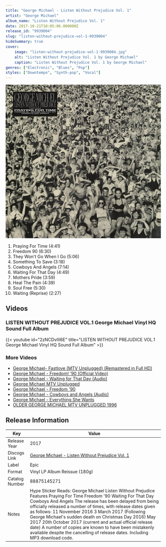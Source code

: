 ```yaml
---
title: "George Michael - Listen Without Prejudice Vol. 1"
artist: "George Michael"
album_name: "Listen Without Prejudice Vol. 1"
date: 2017-10-21T10:05:06.000000Z
release_id: "9939004"
slug: "listen-without-prejudice-vol-1-9939004"
hideSummary: true
cover:
    image: "listen-without-prejudice-vol-1-9939004.jpg"
    alt: "Listen Without Prejudice Vol. 1 by George Michael"
    caption: "Listen Without Prejudice Vol. 1 by George Michael"
genres: ["Electronic", "Blues", "Pop"]
styles: ["Downtempo", "Synth-pop", "Vocal"]
---
```


![Listen Without Prejudice Vol. 1 by George Michael](listen-without-prejudice-vol-1-9939004.jpg)

<!-- section break -->

1. Praying For Time (4:41)
2. Freedom 90 (6:30)
3. They Won't Go When I Go (5:06)
4. Something To Save (3:18)
5. Cowboys And Angels (7:14)
6. Waiting For That Day (4:49)
7. Mothers Pride (3:59)
8. Heal The Pain (4:39)
9. Soul Free (5:30)
10. Waiting (Reprise) (2:27)

<!-- section break -->




## Videos
### LISTEN WITHOUT PREJUDICE VOL.1 George Michael Vinyl HQ Sound Full Album
{{< youtube id="2zNCDvlII6E" title="LISTEN WITHOUT PREJUDICE VOL.1 George Michael Vinyl HQ Sound Full Album" >}}<br>

### More Videos

- [George Michael- Fastlove (MTV Unplugged) (Remastered in Full HD)](https://www.youtube.com/watch?v=6UNXoIrnyb0)
- [George Michael - Freedom! ’90 (Official Video)](https://www.youtube.com/watch?v=diYAc7gB-0A)
- [George Michael - Waiting for That Day (Audio)](https://www.youtube.com/watch?v=4bH4EhBN180)
- [George Michael MTV Unplugged](https://www.youtube.com/watch?v=jqaxsxzFwFw)
- [George Michael - Freedom '90](https://www.youtube.com/watch?v=QulBUdp-SAQ)
- [George Michael - Cowboys and Angels (Audio)](https://www.youtube.com/watch?v=Ve-rxwKuqtI)
- [George Michael - Everything She Wants](https://www.youtube.com/watch?v=3K9rDq9zUKQ)
- [OLDER GEORGE MICHAEL MTV UNPLUGGED 1996](https://www.youtube.com/watch?v=cbz20B_3NIA)


## Release Information
|  Key           | Value                                                |
| ---------------| ---------------------------------------------------- |
| Release Year   | 2017                                   |
| Discogs Link   | [George Michael - Listen Without Prejudice Vol. 1](https://www.discogs.com/release/9939004-George-Michael-Listen-Without-Prejudice-Vol-1) |
| Label          | Epic |
| Format         | Vinyl LP Album Reissue (180g) |
| Catalog Number | 88875145271 |
| Notes | Hype Sticker Reads: George Michael Listen Without Prejudice Features Praying For Time Freedom '90 Waiting For That Day Cowboys And Angels  The release has been delayed from being officially released a number of times, with release dates given as follows: 11 November 2016 3 March 2017 (Following George Michael's sudden death on Christmas Day 2016) May 2017  20th October 2017 (current and actual official release date)  A number of copies are known to have been mistakenly available despite the cancelling of release dates.  Including MP3 download code. |